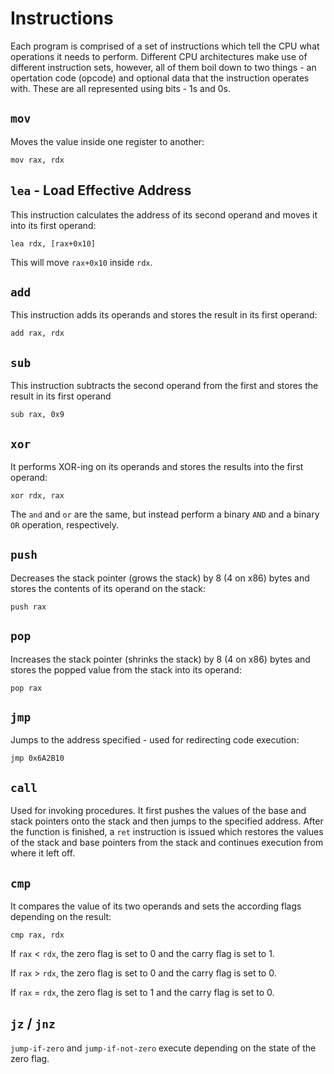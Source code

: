 # Instructions
Each program is comprised of a set of instructions which tell the CPU what operations it needs to perform. Different CPU architectures make use of different instruction sets, however, all of them boil down to two things - an opertation code (opcode) and optional data that the instruction operates with. These are all represented using bits - 1s and 0s.


## `mov`
Moves the value inside one register to another:
```
mov rax, rdx
```

## `lea` - Load Effective Address
This instruction calculates the address of its second operand and moves it into its first operand:
```
lea rdx, [rax+0x10]
```
This will move `rax+0x10` inside `rdx`.

## `add`
This instruction adds its operands and stores the result in its first operand:
```
add rax, rdx
```

## `sub`
This instruction subtracts the second operand from the first and stores the result in its first operand
```
sub rax, 0x9
```

## `xor`
It performs XOR-ing on its operands and stores the results into the first operand:
```
xor rdx, rax
```

The `and` and `or` are the same, but instead perform a binary `AND` and a binary `OR` operation, respectively.

## `push`
Decreases the stack pointer (grows the stack) by 8 (4 on x86) bytes and stores the contents of its operand on the stack:
```
push rax
```

## `pop`
Increases the stack pointer (shrinks the stack) by 8 (4 on x86) bytes and stores the popped value from the stack into its operand:
```
pop rax
```

## `jmp`
Jumps to the address specified - used for redirecting code execution:
```
jmp 0x6A2B10
```

## `call`
Used for invoking procedures. It first pushes the values of the base and stack pointers onto the stack and then jumps to the specified address. After the function is finished, a `ret` instruction is issued which restores the values of the stack and base pointers from the stack and continues execution from where it left off.

## `cmp`
It compares the value of its two operands and sets the according flags depending on the result:
```
cmp rax, rdx
```

If `rax` < `rdx`, the zero flag is set to 0 and the carry flag is set to 1.

If `rax` > `rdx`, the zero flag is set to 0 and the carry flag is set to 0.

If `rax` = `rdx`, the zero flag is set to 1 and the carry flag is set to 0.

## `jz` / `jnz`
`jump-if-zero` and `jump-if-not-zero` execute depending on the state of the zero flag.